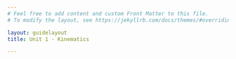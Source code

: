 ```yaml
---
# Feel free to add content and custom Front Matter to this file.
# To modify the layout, see https://jekyllrb.com/docs/themes/#overriding-theme-defaults

layout: guidelayout
title: Unit 1 - Kinematics

---
```

